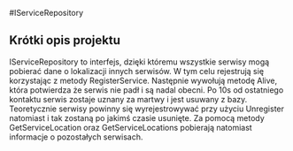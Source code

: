 #IServiceRepository
## Krótki opis projektu

IServiceRepository to interfejs, dzięki któremu wszystkie serwisy mogą pobierać dane o lokalizacji innych serwisów.
W tym celu rejestrują się korzystając z metody RegisterService. Następnie wywołują metodę Alive, która potwierdza że serwis nie padł i są nadal obecni.
Po 10s od ostatniego kontaktu serwis zostaje uznany za martwy i jest usuwany z bazy. Teoretycznie serwisy powinny się wyrejestrowywać przy użyciu Unregister natomiast i tak zostaną po jakimś czasie usunięte. 
Za pomocą metody GetServiceLocation oraz GetServiceLocations pobierają natomiast informacje o pozostałych serwisach.
